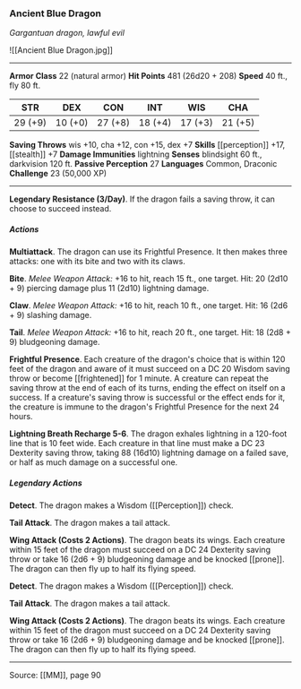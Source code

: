 ### Ancient Blue Dragon
_Gargantuan dragon, lawful evil_

![[Ancient Blue Dragon.jpg]]




---

**Armor Class** 22 (natural armor)
**Hit Points** 481 (26d20 + 208)
**Speed** 40 ft., fly 80 ft.

| STR     | DEX     | CON     | INT     | WIS     | CHA     |
|---------|---------|---------|---------|---------|---------|
| 29 (+9) | 10 (+0) | 27 (+8) | 18 (+4) | 17 (+3) | 21 (+5) |

**Saving Throws** wis +10, cha +12, con +15, dex +7
**Skills** [[perception]] +17, [[stealth]] +7
**Damage Immunities** lightning
**Senses** blindsight 60 ft., darkvision 120 ft.
**Passive Perception** 27
**Languages** Common, Draconic
**Challenge** 23 (50,000 XP)

---

**Legendary Resistance (3/Day)**. If the dragon fails a saving throw, it can choose to succeed instead.

##### Actions
**Multiattack**. The dragon can use its Frightful Presence. It then makes three attacks: one with its bite and two with its claws.

**Bite**. _Melee Weapon Attack:_ +16 to hit, reach 15 ft., one target. Hit: 20 (2d10 + 9) piercing damage plus 11 (2d10) lightning damage.

**Claw**. _Melee Weapon Attack:_ +16 to hit, reach 10 ft., one target. Hit: 16 (2d6 + 9) slashing damage.

**Tail**. _Melee Weapon Attack:_ +16 to hit, reach 20 ft., one target. Hit: 18 (2d8 + 9) bludgeoning damage.

**Frightful Presence**. Each creature of the dragon's choice that is within 120 feet of the dragon and aware of it must succeed on a DC 20 Wisdom saving throw or become [[frightened]] for 1 minute. A creature can repeat the saving throw at the end of each of its turns, ending the effect on itself on a success. If a creature's saving throw is successful or the effect ends for it, the creature is immune to the dragon's Frightful Presence for the next 24 hours.

**Lightning Breath Recharge 5-6**. The dragon exhales lightning in a 120-foot line that is 10 feet wide. Each creature in that line must make a DC 23 Dexterity saving throw, taking 88 (16d10) lightning damage on a failed save, or half as much damage on a successful one.

##### Legendary Actions
**Detect**. The dragon makes a Wisdom ([[Perception]]) check.

**Tail Attack**. The dragon makes a tail attack.

**Wing Attack (Costs 2 Actions)**. The dragon beats its wings. Each creature within 15 feet of the dragon must succeed on a DC 24 Dexterity saving throw or take 16 (2d6 + 9) bludgeoning damage and be knocked [[prone]]. The dragon can then fly up to half its flying speed.

**Detect**. The dragon makes a Wisdom ([[Perception]]) check.

**Tail Attack**. The dragon makes a tail attack.

**Wing Attack (Costs 2 Actions)**. The dragon beats its wings. Each creature within 15 feet of the dragon must succeed on a DC 24 Dexterity saving throw or take 16 (2d6 + 9) bludgeoning damage and be knocked [[prone]]. The dragon can then fly up to half its flying speed.


---

Source: [[MM]], page 90